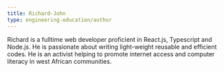 ```yaml
---
title: Richard-John
type: engineering-education/author
---
```


Richard is a fulltime web developer proficient in React.js, Typescript and Node.js. He is passionate about writing light-weight reusable and efficient codes. He is an activist helping to promote internet access and computer literacy in west African communities.
